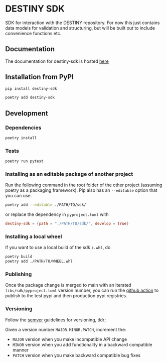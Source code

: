 # DESTINY SDK

SDK for interaction with the DESTINY repository. For now this just contains data models for validation and structuring, but will be built out to include convenience functions etc.

## Documentation

The documentation for destiny-sdk is hosted [here](https://destiny-evidence.github.io/destiny-repository/sdk/sdk.html)

## Installation from PyPI

```sh
pip install destiny-sdk
```

```sh
poetry add destiny-sdk
```

## Development

### Dependencies

```sh
poetry install
```

### Tests

```sh
poetry run pytest
```

### Installing as an editable package of another project

Run the following command in the root folder of the other project (assuming poetry as a packaging framework). Pip also has an `--editable` option that you can use.

```sh
poetry add --editable ./PATH/TO/sdk/
```

or replace the dependency in `pyproject.toml` with

```toml
destiny-sdk = {path = "./PATH/TO/sdk/", develop = true}
```

### Installing a local wheel

If you want to use a local build of the sdk `z.whl`, do

```sh
poetry build
poetry add ./PATH/TO/WHEEL.whl
```

### Publishing

Once the package change is merged to main with an iterated `libs/sdk/pyproject.toml` version number, you can run the [github action](https://github.com/destiny-evidence/destiny-repository/actions/workflows/release-sdk-to-pypi.yml) to publish to the test pypi and then production pypi registries.

### Versioning

Follow the [semver](https://semver.org/) guidelines for versioning, tldr;

Given a version number `MAJOR.MINOR.PATCH`, increment the:

- `MAJOR` version when you make incompatible API change
- `MINOR` version when you add functionality in a backward compatible manner
- `PATCH` version when you make backward compatible bug fixes
